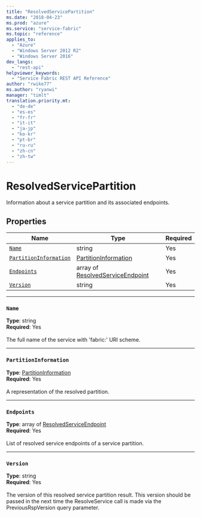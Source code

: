 ```yaml
---
title: "ResolvedServicePartition"
ms.date: "2018-04-23"
ms.prod: "azure"
ms.service: "service-fabric"
ms.topic: "reference"
applies_to: 
  - "Azure"
  - "Windows Server 2012 R2"
  - "Windows Server 2016"
dev_langs: 
  - "rest-api"
helpviewer_keywords: 
  - "Service Fabric REST API Reference"
author: "rwike77"
ms.author: "ryanwi"
manager: "timlt"
translation.priority.mt: 
  - "de-de"
  - "es-es"
  - "fr-fr"
  - "it-it"
  - "ja-jp"
  - "ko-kr"
  - "pt-br"
  - "ru-ru"
  - "zh-cn"
  - "zh-tw"
---
```

# ResolvedServicePartition

Information about a service partition and its associated endpoints.

## Properties
| Name | Type | Required |
| --- | --- | --- |
| [`Name`](#name) | string | Yes |
| [`PartitionInformation`](#partitioninformation) | [PartitionInformation](sfclient-v62-model-partitioninformation.md) | Yes |
| [`Endpoints`](#endpoints) | array of [ResolvedServiceEndpoint](sfclient-v62-model-resolvedserviceendpoint.md) | Yes |
| [`Version`](#version) | string | Yes |

____
### `Name`
__Type__: string <br/>
__Required__: Yes<br/>
<br/>
The full name of the service with 'fabric:' URI scheme.

____
### `PartitionInformation`
__Type__: [PartitionInformation](sfclient-v62-model-partitioninformation.md) <br/>
__Required__: Yes<br/>
<br/>
A representation of the resolved partition.

____
### `Endpoints`
__Type__: array of [ResolvedServiceEndpoint](sfclient-v62-model-resolvedserviceendpoint.md) <br/>
__Required__: Yes<br/>
<br/>
List of resolved service endpoints of a service partition.

____
### `Version`
__Type__: string <br/>
__Required__: Yes<br/>
<br/>
The version of this resolved service partition result. This version should be passed in the next time the ResolveService call is made via the PreviousRspVersion query parameter.
